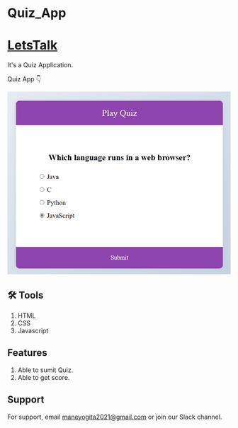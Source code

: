 # Quiz_App

# [LetsTalk]()

It's a Quiz Application.

Quiz App 👇

![image](./quiz.png)

## 🛠 Tools

1. HTML
2. CSS
3. Javascript

## Features

1. Able to sumit Quiz.
2. Able to get score.

## Support

For support, email maneyogita2021@gmail.com or join our Slack channel.
